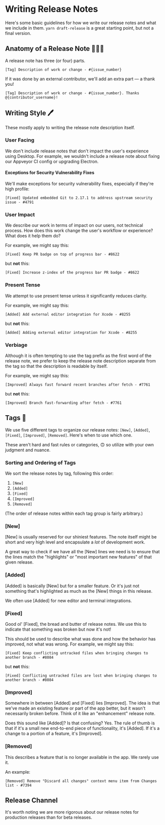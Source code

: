 # Writing Release Notes

Here's some basic guidelines for how we write our release notes and what we include in them. `yarn draft-release` is a great starting point, but not a final version.

## Anatomy of a Release Note 👩🏼‍⚕️

A release note has three (or four) parts.

```
[Tag] Description of work or change - #{issue_number}
```

If it was done by an external contributor, we'll add an extra part — a thank you!

```
[Tag] Description of work or change - #{issue_number}. Thanks @{contributor_username}!
```

## Writing Style 🖊️ 

These mostly apply to writing the release note description itself.

### User Facing

We don't include release notes that don't impact the user's experience using Desktop. For example, we wouldn't include a release note about fixing our Appveyor CI config or upgrading Electron.

#### Exceptions for Security Vulnerability Fixes

We'll make exceptions for security vulnerability fixes, especially if they're high profile:

```
[Fixed] Updated embedded Git to 2.17.1 to address upstream security issue - #4791
```

### User Impact

We describe our work in terms of impact on our users, not technical process. How does this work change the user's workflow or experience? What does it help them do?

For example, we might say this:

```
[Fixed] Keep PR badge on top of progress bar - #8622
```

but **not** this:

```
[Fixed] Increase z-index of the progress bar PR badge - #8622
```

### Present Tense

We attempt to use present tense unless it significantly reduces clarity.

For example, we might say this:

```
[Added] Add external editor integration for Xcode - #8255
```

but **not** this:

```
[Added] Adding external editor integration for Xcode - #8255
```

### Verbiage

Although it is often tempting to use the tag prefix as the first word of the release note, we prefer to keep the release note description separate from the tag so that the description is readable by itself.

For example, we might say this:

```
[Improved] Always fast forward recent branches after fetch - #7761
```

but **not** this:

```
[Improved] Branch fast-forwarding after fetch - #7761
```

## Tags 🛄

We use five different tags to organize our release notes: `[New]`, `[Added]`, `[Fixed]`, `[Improved]`, `[Removed]`. Here's when to use which one.

These aren't hard and fast rules or categories, 🙃 so utilize with your own judgment and nuance.

### Sorting and Ordering of Tags

We sort the release notes by tag, following this order:

1. `[New]`
2. `[Added]`
3. `[Fixed]`
4. `[Improved]`
5. `[Removed]`

(The order of release notes within each tag group is fairly arbitrary.)

### [New]

[New] is usually reserved for our shiniest features. The note itself might be short and very high level and encapsulate a _lot_ of development work.

A great way to check if we have all the [New] lines we need is to ensure that the lines match the "highlights" or "most important new features" of that given release.

### [Added]

[Added] is basically [New] but for a smaller feature. Or it's just not something that's highlighted as much as the [New] things in this release.

We often use [Added] for new editor and terminal integrations.

### [Fixed]

Good ol' [Fixed], the bread and butter of release notes. We use this to indicate that something was broken but now it's not!

This should be used to describe what was done and how the behavior has improved, not what was wrong. For example, we might say this:

```
[Fixed] Keep conflicting untracked files when bringing changes to another branch - #8084
```

but **not** this:

```
[Fixed] Conflicting untracked files are lost when bringing changes to another branch - #8084
```

### [Improved]

Somewhere in between [Added] and [Fixed] lies [Improved]. The idea is that we've made an existing feature or part of the app better, but it wasn't necessarily broken before. Think of it like an "enhancement" release note.

Does this sound like [Added]? Is that confusing? Yes. The rule of thumb is that if it's a small new end-to-end piece of functionality, it's [Added]. If it's a change to a portion of a feature, it's [Improved].

### [Removed]

This describes a feature that is no longer available in the app. We rarely use it.

An example:

```
[Removed] Remove "Discard all changes" context menu item from Changes list - #7394
```

## Release Channel

It's worth noting we are more rigorous about our release notes for production releases than for beta releases.
